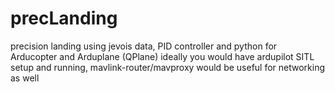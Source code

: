 # precLanding
precision landing using jevois data, PID controller and python for Arducopter and Arduplane (QPlane)
ideally you would have ardupilot SITL setup and running, mavlink-router/mavproxy would be useful for networking as well
